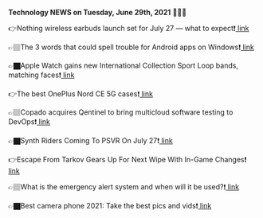 <b>Technology NEWS on Tuesday, June 29th, 2021</b> 📡📡📡 

👉Nothing wireless earbuds launch set for July 27 — what to expect❗️<a href='https://techblock.club/?p=12817'> link</a>

👉🏽The 3 words that could spell trouble for Android apps on Windows❗️<a href='https://techblock.club/?p=12819'> link</a>

👉🏿Apple Watch gains new International Collection Sport Loop bands, matching faces❗️<a href='https://techblock.club/?p=12821'> link</a>

👉The best OnePlus Nord CE 5G cases❗️<a href='https://techblock.club/?p=12823'> link</a>

👉🏽Copado acquires Qentinel to bring multicloud software testing to DevOps❗️<a href='https://techblock.club/?p=12825'> link</a>

👉🏿Synth Riders Coming To PSVR On July 27❗️<a href='https://techblock.club/?p=12827'> link</a>

👉Escape From Tarkov Gears Up For Next Wipe With In-Game Changes❗️<a href='https://techblock.club/?p=12829'> link</a>

👉🏽What is the emergency alert system and when will it be used?❗️<a href='https://techblock.club/?p=12831'> link</a>

👉🏿Best camera phone 2021: Take the best pics and vids❗️<a href='https://techblock.club/?p=12833'> link</a>

